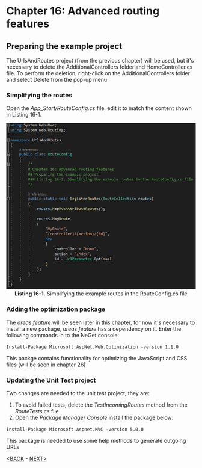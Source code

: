 # Chapter 16: Advanced routing features

## Preparing the example project

The UrlsAndRoutes project (from the previous chapter) will be used, but it's necessary to delete the AdditionalControllers folder and HomeController.cs file. To perform the deletion, right-click on the AdditionalControllers folder and select Delete from the pop-up menu.

### Simplifying the routes

Open the *App_Start/RouteConfig.cs* file, edit it to match the content shown in Listing 16-1.

<p align="center">
    <img src="ch16-Pictures/Listing 16-1.png" /><br />
    <b>Listing 16-1.</b> Simplifying the example routes in the RouteConfig.cs file
</p>  

### Adding the optimization package

The *areas feature* will be seen later in this chapter, for now it's necessary to install a new package, *areas feature* has a dependency on it. Enter the following commands in to the NeGet console:

```
Install-Package Microsoft.AspNet.Web.Optimization -version 1.1.0
```

This packge contains functionality for optimizing the JavaScript and CSS files (will be seen in chapter 26)

### Updating the Unit Test project

Two changes are needed to the unit test project, they are:

1. To avoid failed tests, delete the *TestIncomingRoutes* method from the *RouteTests.cs* file
2. Open the *Package Manager Console* install the package below:

```
Install-Package Microsoft.Aspnet.MVC -version 5.0.0
```

This package is needed to use some help methods to generate outgoing URLs

<!--
# Chapter 16: Advanced routing features
## Preparing the example project
### Updating the Unit Test project

> SUMMARRY AND UPDATE ==========================
.
> CONTENTS =====================================
# Chapter 16: Advanced routing features
## Preparing the example project
### Simplifying the routes
### Adding the optimization package
### Updating the Unit Test project
.
> GITHUB =====================================
https://github.com/deyran/pro-asp-net-mvc/blob/main/chapter-16/02-preparing-the-example-proj.md
.
> # ==========================================
#DotNet #csharp #csharpdotnet #dotnetcore #csharpdeveloper #dotnetdevelopers #aspnetcore #ASPNET #aspdotnet #IT #developer #TI #tecnologia #DevOps #desenvolvedor #programador #software #homeoffice #dev #tecnologiadainformacao #devs #code #programacao #programação #tecnologiadainformação #sistemasdeinformação #engenhariadesoftware #GitHub #ASPNETMVC #ASPNET #MVC #core #MVC #route #urlroute #urlroting #urlpatterns #RoutingSystem
-->

[<BACK](01-Introduction.md) - [NEXT>](02-preparing-the-example-proj.md)